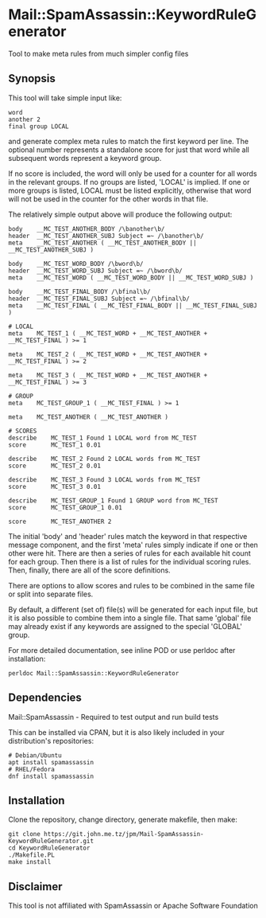 # Mail::SpamAssassin::KeywordRuleGenerator

Tool to make meta rules from much simpler config files

## Synopsis

This tool will take simple input like:

```
word
another 2
final group LOCAL
```

and generate complex meta rules to match the first keyword per line. The
optional number represents a standalone score for just that word while all
subsequent words represent a keyword group.

If no score is included, the word will only be used for a counter for all words
in the relevant groups. If no groups are listed, 'LOCAL' is implied. If one or
more groups is listed, LOCAL must be listed explicitly, otherwise that word
will not be used in the counter for the other words in that file.

The relatively simple output above will produce the following output:

```
body    __MC_TEST_ANOTHER_BODY /\banother\b/
header  __MC_TEST_ANOTHER_SUBJ Subject =~ /\banother\b/
meta    __MC_TEST_ANOTHER ( __MC_TEST_ANOTHER_BODY || __MC_TEST_ANOTHER_SUBJ )

body    __MC_TEST_WORD_BODY /\bword\b/
header  __MC_TEST_WORD_SUBJ Subject =~ /\bword\b/
meta    __MC_TEST_WORD ( __MC_TEST_WORD_BODY || __MC_TEST_WORD_SUBJ )

body    __MC_TEST_FINAL_BODY /\bfinal\b/
header  __MC_TEST_FINAL_SUBJ Subject =~ /\bfinal\b/
meta    __MC_TEST_FINAL ( __MC_TEST_FINAL_BODY || __MC_TEST_FINAL_SUBJ )

# LOCAL
meta    MC_TEST_1 ( __MC_TEST_WORD + __MC_TEST_ANOTHER + __MC_TEST_FINAL ) >= 1

meta    MC_TEST_2 ( __MC_TEST_WORD + __MC_TEST_ANOTHER + __MC_TEST_FINAL ) >= 2

meta    MC_TEST_3 ( __MC_TEST_WORD + __MC_TEST_ANOTHER + __MC_TEST_FINAL ) >= 3

# GROUP
meta    MC_TEST_GROUP_1 ( __MC_TEST_FINAL ) >= 1

meta    MC_TEST_ANOTHER ( __MC_TEST_ANOTHER )

# SCORES
describe    MC_TEST_1 Found 1 LOCAL word from MC_TEST
score       MC_TEST_1 0.01

describe    MC_TEST_2 Found 2 LOCAL words from MC_TEST
score       MC_TEST_2 0.01

describe    MC_TEST_3 Found 3 LOCAL words from MC_TEST
score       MC_TEST_3 0.01

describe    MC_TEST_GROUP_1 Found 1 GROUP word from MC_TEST
score       MC_TEST_GROUP_1 0.01

score       MC_TEST_ANOTHER 2
```

The initial 'body' and 'header' rules match the keyword in that respective
message component, and the first 'meta' rules simply indicate if one or then
other were hit. There are then a series of rules for each available hit count
for each group. Then there is a list of rules for the individual scoring rules.
Then, finally, there are all of the score definitions.

There are options to allow scores and rules to be combined in the same file
or split into separate files.

By default, a different (set of) file(s) will be generated for each input file,
but it is also possible to combine them into a single file. That same 'global'
file may already exist if any keywords are assigned to the special 'GLOBAL'
group.

For more detailed documentation, see inline POD or use perldoc after
installation:

```
perldoc Mail::SpamAssassin::KeywordRuleGenerator
```

## Dependencies

Mail::SpamAssassin - Required to test output and run build tests

This can be installed via CPAN, but it is also likely included in your
distribution's repositories:

```
# Debian/Ubuntu
apt install spamassassin
# RHEL/Fedora
dnf install spamassassin
```

## Installation

Clone the repository, change directory, generate makefile, then make:

```
git clone https://git.john.me.tz/jpm/Mail-SpamAssassin-KeywordRuleGenerator.git
cd KeywordRuleGenerator
./Makefile.PL
make install
```

## Disclaimer

This tool is not affiliated with SpamAssassin or Apache Software Foundation
